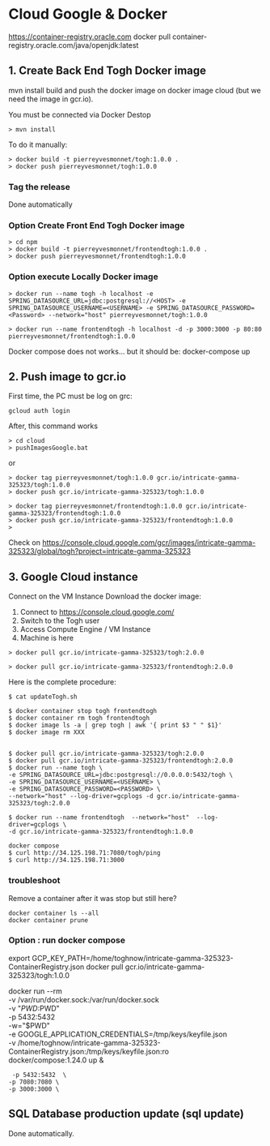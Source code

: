 # Cloud Google & Docker

https://container-registry.oracle.com
docker pull container-registry.oracle.com/java/openjdk:latest

## 1. Create Back End Togh Docker image

mvn install build and push the docker image on docker image cloud (but we need the image in gcr.io).

You must be connected via Docker Destop

```
> mvn install
```

To do it manually:

```
> docker build -t pierreyvesmonnet/togh:1.0.0 .
> docker push pierreyvesmonnet/togh:1.0.0
```

### Tag the release

Done automatically

### Option Create Front End Togh Docker image


```
> cd npm
> docker build -t pierreyvesmonnet/frontendtogh:1.0.0 .
> docker push pierreyvesmonnet/frontendtogh:1.0.0
```

### Option execute Locally Docker image

```
> docker run --name togh -h localhost -e SPRING_DATASOURCE_URL=jdbc:postgresql://<HOST> -e SPRING_DATASOURCE_USERNAME=<USERNAME> -e SPRING_DATASOURCE_PASSWORD=<Password> --network="host" pierreyvesmonnet/togh:1.0.0 

> docker run --name frontendtogh -h localhost -d -p 3000:3000 -p 80:80 pierreyvesmonnet/frontendtogh:1.0.0
```

Docker compose does not works... but it should be:
docker-compose up

## 2. Push image to gcr.io

First time, the PC must be log on grc:

```
gcloud auth login
```

After, this command works

```
> cd cloud
> pushImagesGoogle.bat
```

or

```
> docker tag pierreyvesmonnet/togh:1.0.0 gcr.io/intricate-gamma-325323/togh:1.0.0
> docker push gcr.io/intricate-gamma-325323/togh:1.0.0

> docker tag pierreyvesmonnet/frontendtogh:1.0.0 gcr.io/intricate-gamma-325323/frontendtogh:1.0.0
> docker push gcr.io/intricate-gamma-325323/frontendtogh:1.0.0
> 
```

Check on https://console.cloud.google.com/gcr/images/intricate-gamma-325323/global/togh?project=intricate-gamma-325323

## 3. Google Cloud instance

Connect on the VM Instance Download the docker image:
1. Connect to https://console.cloud.google.com/
2. Switch to the Togh user
3. Access Compute Engine / VM Instance
4. Machine is here
```
> docker pull gcr.io/intricate-gamma-325323/togh:2.0.0

> docker pull gcr.io/intricate-gamma-325323/frontendtogh:2.0.0
```

Here is the complete procedure:

```
$ cat updateTogh.sh

$ docker container stop togh frontendtogh
$ docker container rm togh frontendtogh
$ docker image ls -a | grep togh | awk '{ print $3 " " $1}'
$ docker image rm XXX


$ docker pull gcr.io/intricate-gamma-325323/togh:2.0.0
$ docker pull gcr.io/intricate-gamma-325323/frontendtogh:2.0.0
$ docker run --name togh \
-e SPRING_DATASOURCE_URL=jdbc:postgresql://0.0.0.0:5432/togh \
-e SPRING_DATASOURCE_USERNAME=<USERNAME> \
-e SPRING_DATASOURCE_PASSWORD=<PASSWORD> \
--network="host" --log-driver=gcplogs -d gcr.io/intricate-gamma-325323/togh:2.0.0

$ docker run --name frontendtogh  --network="host"  --log-driver=gcplogs \
-d gcr.io/intricate-gamma-325323/frontendtogh:1.0.0

docker compose
$ curl http://34.125.198.71:7080/togh/ping
$ curl http://34.125.198.71:3000
```

### troubleshoot

Remove a container after it was stop but still here?

```
docker container ls --all
docker container prune

```

### Option : run docker compose

export GCP_KEY_PATH=/home/toghnow/intricate-gamma-325323-ContainerRegistry.json docker pull
gcr.io/intricate-gamma-325323/togh:1.0.0

docker run --rm \
-v /var/run/docker.sock:/var/run/docker.sock \
-v "$PWD:$PWD" \
-p 5432:5432  \
-w="$PWD" \
-e GOOGLE_APPLICATION_CREDENTIALS=/tmp/keys/keyfile.json \
-v /home/toghnow/intricate-gamma-325323-ContainerRegistry.json:/tmp/keys/keyfile.json:ro \
docker/compose:1.24.0 up &

     -p 5432:5432  \
    -p 7080:7080 \
    -p 3000:3000 \

## SQL Database production update (sql update)

Done automatically.